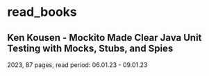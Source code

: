 # read_books

## Ken Kousen - Mockito Made Clear Java Unit Testing with Mocks, Stubs, and Spies
2023, 87 pages, read period: 06.01.23 - 09.01.23